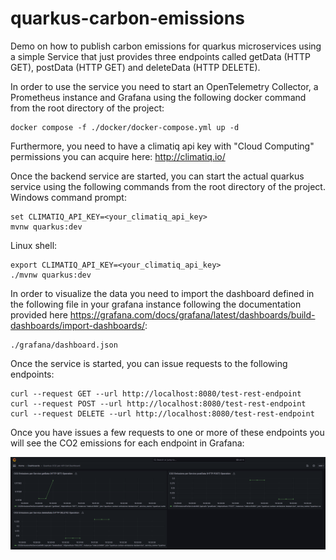# quarkus-carbon-emissions
Demo on how to publish carbon emissions for quarkus microservices using a simple Service that just provides three endpoints called getData (HTTP GET), postData (HTTP GET) and deleteData (HTTP DELETE).

In order to use the service you need to start an OpenTelemetry Collector, a Prometheus instance and Grafana using the following docker command from the root directory of the project:  

    docker compose -f ./docker/docker-compose.yml up -d

Furthermore, you need to have a climatiq api key with "Cloud Computing" permissions you can acquire here: http://climatiq.io/

Once the backend service are started, you can start the actual quarkus service using the following commands from the root directory of the project. Windows command prompt:

    set CLIMATIQ_API_KEY=<your_climatiq_api_key>
    mvnw quarkus:dev

Linux shell:

    export CLIMATIQ_API_KEY=<your_climatiq_api_key>
    ./mvnw quarkus:dev

In order to visualize the data you need to import the dashboard defined in the following file in your grafana instance following the documentation provided here https://grafana.com/docs/grafana/latest/dashboards/build-dashboards/import-dashboards/:
    
    ./grafana/dashboard.json

Once the service is started, you can issue requests to the following endpoints:

    curl --request GET --url http://localhost:8080/test-rest-endpoint
    curl --request POST --url http://localhost:8080/test-rest-endpoint
    curl --request DELETE --url http://localhost:8080/test-rest-endpoint

Once you have issues a few requests to one or more of these endpoints you will see the CO2 emissions for each endpoint in Grafana:

![Screenshot of the Grafana Dashboard](grafana/dashboard_screenshot.png)